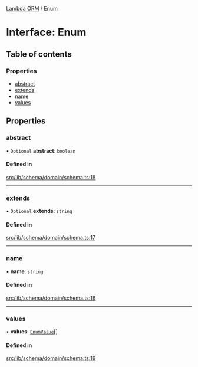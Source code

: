 [Lambda ORM](../README.md) / Enum

# Interface: Enum

## Table of contents

### Properties

- [abstract](Enum.md#abstract)
- [extends](Enum.md#extends)
- [name](Enum.md#name)
- [values](Enum.md#values)

## Properties

### abstract

• `Optional` **abstract**: `boolean`

#### Defined in

[src/lib/schema/domain/schema.ts:18](https://github.com/lambda-orm/lambdaorm-base/blob/241a856/src/lib/schema/domain/schema.ts#L18)

___

### extends

• `Optional` **extends**: `string`

#### Defined in

[src/lib/schema/domain/schema.ts:17](https://github.com/lambda-orm/lambdaorm-base/blob/241a856/src/lib/schema/domain/schema.ts#L17)

___

### name

• **name**: `string`

#### Defined in

[src/lib/schema/domain/schema.ts:16](https://github.com/lambda-orm/lambdaorm-base/blob/241a856/src/lib/schema/domain/schema.ts#L16)

___

### values

• **values**: [`EnumValue`](EnumValue.md)[]

#### Defined in

[src/lib/schema/domain/schema.ts:19](https://github.com/lambda-orm/lambdaorm-base/blob/241a856/src/lib/schema/domain/schema.ts#L19)
